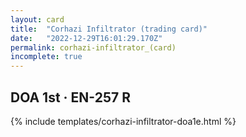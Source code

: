 ```yaml
---
layout: card
title:  "Corhazi Infiltrator (trading card)"
date:   "2022-12-29T16:01:29.170Z"
permalink: corhazi-infiltrator_(card)
incomplete: true
---
```


## DOA 1st &middot; EN-257 R

{% include templates/corhazi-infiltrator-doa1e.html %}
